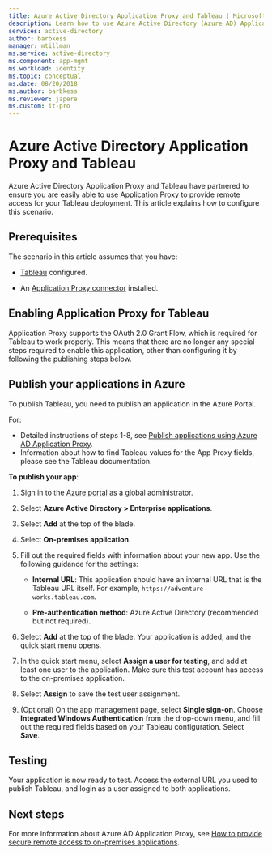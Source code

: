 ```yaml
---
title: Azure Active Directory Application Proxy and Tableau | Microsoft Docs
description: Learn how to use Azure Active Directory (Azure AD) Application Proxy to provide remote access for your Tableau deployment.
services: active-directory
author: barbkess
manager: mtillman
ms.service: active-directory
ms.component: app-mgmt
ms.workload: identity
ms.topic: conceptual
ms.date: 08/20/2018
ms.author: barbkess
ms.reviewer: japere
ms.custom: it-pro
---
```


# Azure Active Directory Application Proxy and Tableau 

Azure Active Directory Application Proxy and Tableau have partnered to ensure you are easily able to use Application Proxy to provide remote access for your Tableau deployment. This article explains how to configure this scenario.  

## Prerequisites 

The scenario in this article assumes that you have:

- [Tableau](https://onlinehelp.tableau.com/current/server/en-us/proxy.htm#azure) configured. 

- An [Application Proxy connector](application-proxy-enable.md) installed. 

 
## Enabling Application Proxy for Tableau 

Application Proxy supports the OAuth 2.0 Grant Flow, which is required for Tableau to work properly. This means that there are no longer any special steps required to enable this application, other than configuring it by following the publishing steps below.


## Publish your applications in Azure 

To publish Tableau, you need to publish an application in the Azure Portal.

For:

- Detailed instructions of steps 1-8, see [Publish applications using Azure AD Application Proxy](application-proxy-publish-azure-portal.md). 
- Information about how to find Tableau values for the App Proxy fields, please see the Tableau documentation.  

**To publish your app**: 


1. Sign in to the [Azure portal](https://portal.azure.com) as a global administrator. 

2. Select **Azure Active Directory > Enterprise applications**. 

3. Select **Add** at the top of the blade. 

4. Select **On-premises application**. 

5. Fill out the required fields with information about your new app. Use the following guidance for the settings: 

    - **Internal URL**: This application should have an internal URL that is the Tableau URL itself. For example, `https://adventure-works.tableau.com`. 

    - **Pre-authentication method**: Azure Active Directory (recommended but not required). 

6. Select **Add** at the top of the blade. Your application is added, and the quick start menu opens. 

7. In the quick start menu, select **Assign a user for testing**, and add at least one user to the application. Make sure this test account has access to the on-premises application. 

8. Select **Assign** to save the test user assignment. 

9. (Optional) On the app management page, select **Single sign-on**. Choose **Integrated Windows Authentication** from the drop-down menu, and fill out the required fields based on your Tableau configuration. Select **Save**. 

 

## Testing 

Your application is now ready to test. Access the external URL you used to publish Tableau, and login as a user assigned to both applications.



## Next steps

For more information about Azure AD Application Proxy, see [How to provide secure remote access to on-premises applications](application-proxy.md).

